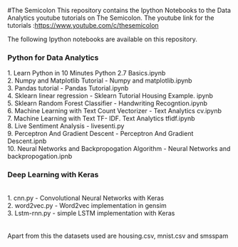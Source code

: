 #The Semicolon
This repository contains the Ipython Notebooks to the Data Analytics youtube tutorials on The Semicolon. 
The youtube link for the tutorials :https://www.youtube.com/c/thesemicolon

The following Ipython notebooks are available on this repository. 

<H3>Python for Data Analytics </H3>
1. Learn Python in 10 Minutes Python 2.7 Basics.ipynb  <br />
2. Numpy and Matplotlib Tutorial - Numpy and matplotlib.ipynb <br />
3. Pandas tutorial - Pandas Tutorial.ipynb <br />
4. Sklearn linear regression - Sklearn Tutorial Housing Example. ipynb <br />
5. Sklearn Random Forest Classifier - Handwriting Recogntion.ipynb <br />
6. Machine Learning with Text Count Vectorizer - Text Analytics cv.ipynb <br />
7. Machine Learning with Text TF- IDF. Text Analytics tfidf.ipynb <br />
8. Live Sentiment Analysis - livesenti.py <br />
9. Perceptron And Gradient Descent - Perceptron And Gradient Descent.ipnb<br/> 
10. Neural Networks and Backpropogation Algorithm - Neural Networks and backpropogation.ipnb <br/>

<H3>Deep Learning with Keras </H3><br />
1. cnn.py - Convolutional Neural Networks with Keras <br/>
2. word2vec.py - Word2vec implementation in gensim <br/>
3. Lstm-rnn.py - simple LSTM implementation with Keras <br />

<br>
<br>
Apart from this the datasets used are housing.csv, mnist.csv and smsspam
 
